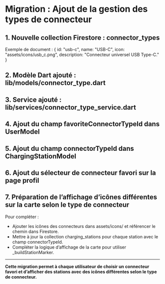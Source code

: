 # Migration : Ajout de la gestion des types de connecteur

## 1. Nouvelle collection Firestore : connector_types

Exemple de document :
{
  id: "usb-c",
  name: "USB-C",
  icon: "assets/icons/usb_c.png",
  description: "Connecteur universel USB Type-C."
}

## 2. Modèle Dart ajouté : lib/models/connector_type.dart
## 3. Service ajouté : lib/services/connector_type_service.dart
## 4. Ajout du champ favoriteConnectorTypeId dans UserModel
## 5. Ajout du champ connectorTypeId dans ChargingStationModel
## 6. Ajout du sélecteur de connecteur favori sur la page profil
## 7. Préparation de l’affichage d’icônes différentes sur la carte selon le type de connecteur

Pour compléter :
- Ajouter les icônes des connecteurs dans assets/icons/ et référencer le chemin dans Firestore.
- Mettre à jour la collection charging_stations pour chaque station avec le champ connectorTypeId.
- Compléter la logique d’affichage de la carte pour utiliser _buildStationMarker.

---

**Cette migration permet à chaque utilisateur de choisir un connecteur favori et d’afficher des stations avec des icônes différentes selon le type de connecteur.**
